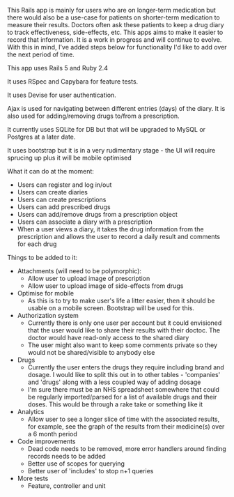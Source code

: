 This Rails app is mainly for users who are on longer-term medication but there would also be a use-case for patients on shorter-term medication to measure their results. Doctors often ask these patients to keep a drug diary to track effectiveness, side-effects, etc. This apps aims to make it easier to record that information. It is a work in progress and will continue to evolve. With this in mind, I've added steps below for functionality I'd like to add over the next period of time.

This app uses Rails 5 and Ruby 2.4

It uses RSpec and Capybara for feature tests.

It uses Devise for user authentication.

Ajax is used for navigating between different entries (days) of the diary. It is also used for adding/removing drugs to/from a prescription.

It currently uses SQLite for DB but that will be upgraded to MySQL or Postgres at a later date.

It uses bootstrap but it is in a very rudimentary stage - the UI will require sprucing up plus it will be mobile optimised

What it can do at the moment:
- Users can register and log in/out
- Users can create diaries
- Users can create prescriptions
- Users can add prescribed drugs
- Users can add/remove drugs from a prescription object
- Users can associate a diary with a prescription
- When a user views a diary, it takes the drug information from the prescription and allows the user to record a daily result and comments for each drug

Things to be added to it:
- Attachments (will need to be polymorphic):
    - Allow user to upload image of prescription
    - Allow user to upload image of side-effects from drugs
- Optimise for mobile
    - As this is to try to make user's life a litter easier, then it should be usable on a mobile screen. Bootstrap will be used for this.
- Authorization system
    - Currently there is only one user per account but it could envisioned that the user would like to share their results with their doctoc. The doctor would have read-only access to the shared diary
    - The user might also want to keep some comments private so they would not be shared/visible to anybody else
- Drugs
    - Currently the user enters the drugs they require including brand and dosage. I would like to split this out in to other tables - 'companies' and 'drugs' along with a less coupled way of adding dosage
    - I'm sure there must be an NHS spreadsheet somewhere that could be regularly imported/parsed for a list of available drugs and their doses. This would be through a rake take or something like it
- Analytics
    - Allow user to see a longer slice of time with the associated results, for example, see the graph of the results from their medicine(s) over a 6 month period
- Code improvements
    - Dead code needs to be removed, more error handlers around finding records needs to be added
    - Better use of scopes for querying
    - Better user of 'includes' to stop n+1 queries
- More tests
    - Feature, controller and unit
